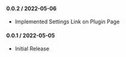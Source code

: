 #### 0.0.2 / 2022-05-06
* Implemented Settings Link on Plugin Page

#### 0.0.1 / 2022-05-05
* Initial Release
